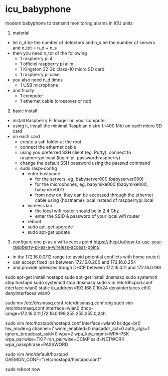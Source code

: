 # icu_babyphone
modern babyphone to transmit monitoring alarms in ICU units

1. material

  - let n_d be the number of detectors and n_s be the number of servers and n_tot = n_d + n_s
  - then you need n_tot of the following
    - 1 raspberry pi 4
    - 1 officiel raspberry pi alim
    - 1 Kingston 32 Gb class-10 micro SD card
    - 1 raspberry pi case
  - you also need n_d times
    - 1 USB microphone
  - and finally
    - 1 computer
    - 1 ethernet cable (crossover or not)

2. basic install 
  - install Raspberry Pi Imager on your computer
  - using it, install the minimal Raspbian distro (~400 Mb) on each micro SD card
  - on each card
    - create a ssh folder at the root
    - connect the ethernet cable
    - using you preferred SSH client (eg: Putty), connect to raspberrypi.local (login: pi, password:raspberry)
    - change the default SSH password using the passwd command
    - sudo raspi-config
      - enter hostname
        - for the servers, eg, babyserver000 (babyserver000)
        - for the microphones, eg, babymike000 (babymike000, babymike001)
        - from now on, they can be accessed through the ethernet cable using {hostname}.local instead of raspberrypi.local
      - wireless lan
        - the local wifi router should be in 2.4 Ghz
        - enter the SSID & password of your local wifi router
      - reboot
      - sudo apt-get upgrade
      - sudo apt-get update
    
3. configure one pi as a wifi access point
https://thepi.io/how-to-use-your-raspberry-pi-as-a-wireless-access-point/
  - in the 172.16.0.0/12 range (to avoid potential conflicts with home router)
  - can accept fixed ips between 172.16.0.200 and 172.16.0.254
  - and provide adresses trough DHCP between 172.16.0.11 and 172.16.0.199
  
  sudo apt-get install hostapd
  sudo apt-get install dnsmasq
  sudo systemctl stop hostapd
  sudo systemctl stop dnsmasq
  sudo vim /etc/dhcpcd.conf
    interface wlan0
    static ip_address=192.168.0.10/24
    denyinterfaces eth0
    denyinterfaces wlan0

  sudo mv /etc/dnsmasq.conf /etc/dnsmasq.conf.orig
  sudo vim /etc/dnsmasq.conf
    interface=wlan0
    dhcp-range=172.16.0.11,172.16.0.199,255.255.255.0,24h
  
  sudo vim /etc/hostapd/hostapd.conf
    interface=wlan0
    bridge=br0
    hw_mode=g
    channel=7
    wmm_enabled=0
    macaddr_acl=0
    auth_algs=1
    ignore_broadcast_ssid=0
    wpa=2
    wpa_key_mgmt=WPA-PSK
    wpa_pairwise=TKIP
    rsn_pairwise=CCMP
    ssid=NETWORK
    wpa_passphrase=PASSWORD

  sudo vim /etc/default/hostapd
    DAEMON_CONF="/etc/hostapd/hostapd.conf"
  
  sudo reboot now

